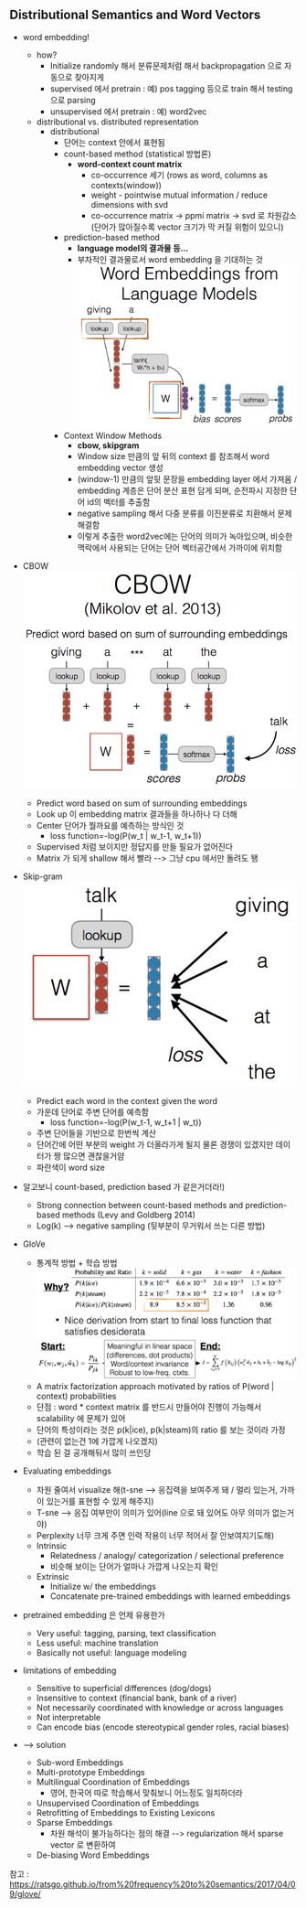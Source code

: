 ## Distributional Semantics and Word Vectors
* word embedding!
	* how?
		* Initialize randomly 해서 분류문제처럼 해서 backpropagation 으로 자동으로 찾아지게
		* supervised 에서 pretrain : 예) pos tagging 등으로 train 해서 testing 으로 parsing
		* unsupervised 에서 pretrain : 예) word2vec
	* distributional vs. distributed representation
		* distributional
			* 단어는 context 안에서 표현됨
			* count-based method (statistical 방법론)
				* **word-context count matrix**
					* co-occurrence 세기 (rows as word, columns as contexts(window))
					* weight - pointwise mutual information / reduce dimensions with svd
					* co-occurrence matrix -> ppmi matrix -> svd 로 차원감소(단어가 많아질수록 vector 크기가 막 커질 위험이 있으니)
			* prediction-based method
				* **language model의 결과물 등...**
				* 부차적인 결과물로서 word embedding 을 기대하는 것
				![prediction-based](images/3_1.png "prediction-based")
			* Context Window Methods
				* **cbow, skipgram**
				* Window size 만큼의 앞 뒤의 context 를 참조해서 word embedding vector 생성
				* (window-1) 만큼의 앞뒷 문장을 embedding layer 에서 가져옴 / embedding 계층은 단어 분산 표현 담게 되며, 순전파시 지정한 단어 id의 벡터를 추출함
				* negative sampling 해서 다중 분류를 이진분류로 치환해서 문제 해결함
				* 이렇게 추출한 word2vec에는 단어의 의미가 녹아있으며, 비슷한 맥락에서 사용되는 단어는 단어 벡터공간에서 가까이에 위치함

* CBOW
	![CBOW](images/3_2.png "CBOW")
	* Predict word based on sum of surrounding embeddings
	* Look up 이 embedding matrix 결과들을 하나하나 다 더해
	* Center 단어가 뭘까요를 예측하는 방식인 것
		* loss function=-log(P(w_t | w_t-1, w_t+1))
	* Supervised 처럼 보이지만 정답지를 만들 필요가 없어진다
	* Matrix 가 되게 shallow 해서 빨라 --> 그냥 cpu 에서만 돌려도 됑

* Skip-gram
	![Skip-gram](images/3_3.png "Skip-gram")
	* Predict each word in the context given the word
	* 가운데 단어로 주변 단어를 예측함
		* loss function=-log(P(w_t-1, w_t+1 | w_t))
	* 주변 단어들을 기반으로 한번씩 계산
	* 단어간에 어떤 부분의 weight 가 더올라가게 될지 물론 경쟁이 있겠지만 데이터가 짱 많으면 괜찮을거얌
	* 파란색이 word size

* 알고보니 count-based, prediction based 가 같은거더라!)
	* Strong connection between count-based methods and prediction-based methods (Levy and Goldberg 2014)
	* Log(k) --> negative sampling (뒷부분이 무거워서 쓰는 다른 방법)

* GloVe
	- 통계적 방법 + 학습 방법
	![GloVe](images/3_4.png "GloVe")
	* A matrix factorization approach motivated by ratios of P(word | context) probabilities
	* 단점 : word * context matrix 를 반드시 만들어야 진행이 가능해서 scalability 에 문제가 있어
	* 단어의 특성이라는 것은 p(k|ice), p(k|steam)의 ratio 를 보는 것이라 가정
	* (관련이 없는건 1에 가깝게 나오겠지)
	* 학습 된 걸 공개해둬서 많이 쓰인당

* Evaluating embeddings
	* 차원 줄여서 visualize 해(t-sne --> 응집력을 보여주게 돼 / 멀리 있는거, 가까이 있는거를 표현할 수 있게 해주지)
	* T-sne --> 응집 여부만이 의미가 있어(line 으로 돼 있어도 아무 의미가 없는거야)
	* Perplexity 너무 크게 주면 인력 작용이 너무 적어서 잘 안보여지기도해)
	* Intrinsic
		* Relatedness / analogy/ categorization / selectional preference
		* 비슷해 보이는 단어가 얼마나 가깝게 나오는지 확인
	* Extrinsic
		* Initialize w/ the embeddings
		* Concatenate pre-trained embeddings with learned embeddings

* pretrained embedding 은 언제 유용한가
	* Very useful: tagging, parsing, text classification
	* Less useful: machine translation
	* Basically not useful: language modeling

* limitations of embedding
	* Sensitive to superficial differences (dog/dogs)
	* Insensitive to context (financial bank, bank of a river)
	* Not necessarily coordinated with knowledge or across languages
	* Not interpretable
	* Can encode bias (encode stereotypical gender roles, racial biases)
* --> solution
	* Sub-word Embeddings
	* Multi-prototype Embeddings
	* Multilingual Coordination of Embeddings
		* 영어, 한국어 따로 학습해서 맞춰보니 어느정도 일치하더라
	* Unsupervised Coordination of Embeddings
	* Retrofitting of Embeddings to Existing Lexicons
	* Sparse Embeddings
		* 차원 해석이 불가능하다는 점의 해결 --> regularization 해서 sparse vector 로 변환하여
	* De-biasing Word Embeddings

참고 : https://ratsgo.github.io/from%20frequency%20to%20semantics/2017/04/09/glove/